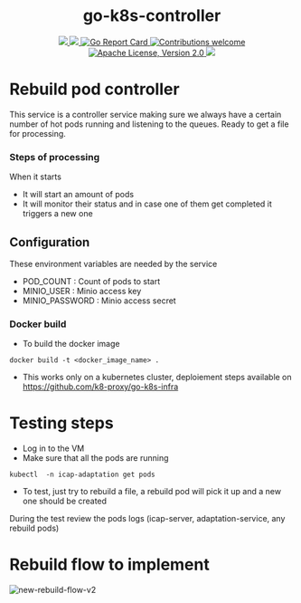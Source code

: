 <h1 align="center">go-k8s-controller</h1>

<p align="center">
    <a href="https://github.com/k8-proxy/go-k8s-controller/actions/workflows/build.yaml">
        <img src="https://github.com/k8-proxy/go-k8s-controller/actions/workflows/build.yaml/badge.svg"/>
    </a>
    <a href="https://codecov.io/gh/k8-proxy/go-k8s-controller">
        <img src="https://codecov.io/gh/k8-proxy/go-k8s-controller/branch/main/graph/badge.svg"/>
    </a>	    
    <a href="https://goreportcard.com/report/github.com/k8-proxy/go-k8s-controller">
      <img src="https://goreportcard.com/badge/k8-proxy/go-k8s-controller" alt="Go Report Card">
    </a>
	<a href="https://github.com/k8-proxy/go-k8s-controller/pulls">
        <img src="https://img.shields.io/badge/contributions-welcome-brightgreen.svg?style=flat" alt="Contributions welcome">
    </a>
    <a href="https://opensource.org/licenses/Apache-2.0">
        <img src="https://img.shields.io/badge/License-Apache%202.0-blue.svg" alt="Apache License, Version 2.0">
    </a>
    <a href="https://github.com/k8-proxy/go-k8s-controller/releases/latest">
        <img src="https://img.shields.io/github/release/k8-proxy/go-k8s-controller.svg?style=flat"/>
    </a>
</p>

# Rebuild pod controller

This service is a controller service making sure we always have a certain number of hot pods running and listening to the queues. Ready to get a file for processing.

### Steps of processing
When it starts
- It will start an amount of pods
- It will monitor their status and in case one of them get completed it triggers a new one

## Configuration
These environment variables are needed by the service 
- POD_COUNT : Count of pods to start
- MINIO_USER : Minio access key
- MINIO_PASSWORD : Minio access secret


### Docker build
- To build the docker image
```
docker build -t <docker_image_name> .
```

- This works only on a kubernetes cluster, deploiement steps available on https://github.com/k8-proxy/go-k8s-infra

# Testing steps

- Log in to the VM
- Make sure that all the pods are running

```
kubectl  -n icap-adaptation get pods
```

- To test, just try to rebuild a file, a rebuild pod will pick it up and a new one should be created

During the test review the pods logs (icap-server, adaptation-service, any rebuild pods)

# Rebuild flow to implement
![new-rebuild-flow-v2](https://github.com/k8-proxy/go-k8s-infra/raw/main/diagram/go-k8s-infra.png)
